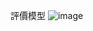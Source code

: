 評價模型
![image](https://user-images.githubusercontent.com/69720671/159198094-36c13821-0d83-42d7-bb9f-40169da3da6c.png)
